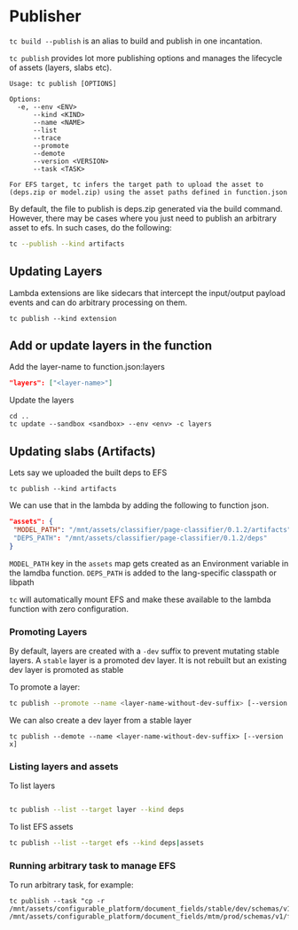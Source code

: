 # Publisher

<!-- toc -->

`tc build --publish` is an alias to build and publish in one incantation.

`tc publish` provides lot more publishing options and manages the lifecycle of assets (layers, slabs etc).

```
Usage: tc publish [OPTIONS]

Options:
  -e, --env <ENV>
      --kind <KIND>
      --name <NAME>
      --list
      --trace
      --promote
      --demote
      --version <VERSION>
      --task <TASK>
```
```admonish info
For EFS target, tc infers the target path to upload the asset to (deps.zip or model.zip) using the asset paths defined in function.json
```

By default, the file to publish is deps.zip generated via the build command. However, there may be cases where you just need to publish an arbitrary asset to efs. In such cases, do the following:

```sh
tc --publish --kind artifacts
```

## Updating Layers

Lambda extensions are like sidecars that intercept the input/output payload events and can do arbitrary processing on them.

```
tc publish --kind extension
```

## Add or update layers in the function

Add the layer-name to function.json:layers

```json
"layers": ["<layer-name>"]
```

Update the layers

```
cd ..
tc update --sandbox <sandbox> --env <env> -c layers
```

## Updating slabs (Artifacts)

Lets say we uploaded the built deps to EFS

```
tc publish --kind artifacts
```

We can use that in the lambda by adding the following to function json.

```json
"assets": {
 "MODEL_PATH": "/mnt/assets/classifier/page-classifier/0.1.2/artifacts"
 "DEPS_PATH": "/mnt/assets/classifier/page-classifier/0.1.2/deps"
}
```

`MODEL_PATH` key in the `assets` map gets created as an Environment variable in the lamdba function.
`DEPS_PATH` is added to the lang-specific classpath or libpath

`tc` will automatically mount EFS and make these available to the lambda function with zero configuration.


### Promoting Layers

By default, layers are created with a `-dev` suffix to prevent mutating stable layers. A `stable` layer is a promoted dev layer. It is not rebuilt but an existing dev layer is promoted as stable

To promote a layer:

```sh
tc publish --promote --name <layer-name-without-dev-suffix> [--version x]
```


We can also create a dev layer from a stable layer

```
tc publish --demote --name <layer-name-without-dev-suffix> [--version x]
```


### Listing layers and assets

To list layers

```sh

tc publish --list --target layer --kind deps
```

To list EFS assets


```sh
tc publish --list --target efs --kind deps|assets
```


### Running arbitrary task to manage EFS

To run arbitrary task, for example:

```
tc publish --task "cp -r /mnt/assets/configurable_platform/document_fields/stable/dev/schemas/v1/form_ssa_1099.py /mnt/assets/configurable_platform/document_fields/mtm/prod/schemas/v1/form_ssa_1099.py"
```
